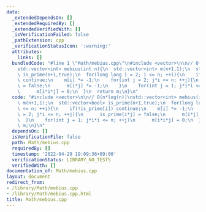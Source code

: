 ```yaml
---
data:
  _extendedDependsOn: []
  _extendedRequiredBy: []
  _extendedVerifiedWith: []
  _isVerificationFailed: false
  _pathExtension: cpp
  _verificationStatusIcon: ':warning:'
  attributes:
    links: []
  bundledCode: "#line 1 \"Math/mebius.cpp\"\n#include <vector>\n\n// O(n*log(n))\n\
    std::vector<int> mebius(int n){\n  std::vector<int> m(n+1,1);\n  std::vector<bool>\
    \ is_prime(n+1,true);\n  for(long long i = 2; i <= n; ++i){\n    if(!is_prime[i])\
    \ continue;\n    m[i] *= -1;\n    for(int j = 2; j*i <= n; ++j){\n      is_prime[i*j]\
    \ = false;\n      m[i*j] *= -1;\n    }\n    for(int j = 1; j*i*i <= n; ++j)\n\
    \      m[i*i*j] = 0;\n  }\n  return m;\n}\n"
  code: "#include <vector>\n\n// O(n*log(n))\nstd::vector<int> mebius(int n){\n  std::vector<int>\
    \ m(n+1,1);\n  std::vector<bool> is_prime(n+1,true);\n  for(long long i = 2; i\
    \ <= n; ++i){\n    if(!is_prime[i]) continue;\n    m[i] *= -1;\n    for(int j\
    \ = 2; j*i <= n; ++j){\n      is_prime[i*j] = false;\n      m[i*j] *= -1;\n  \
    \  }\n    for(int j = 1; j*i*i <= n; ++j)\n      m[i*i*j] = 0;\n  }\n  return\
    \ m;\n}\n"
  dependsOn: []
  isVerificationFile: false
  path: Math/mebius.cpp
  requiredBy: []
  timestamp: '2022-04-29 19:09:36+09:00'
  verificationStatus: LIBRARY_NO_TESTS
  verifiedWith: []
documentation_of: Math/mebius.cpp
layout: document
redirect_from:
- /library/Math/mebius.cpp
- /library/Math/mebius.cpp.html
title: Math/mebius.cpp
---
```

